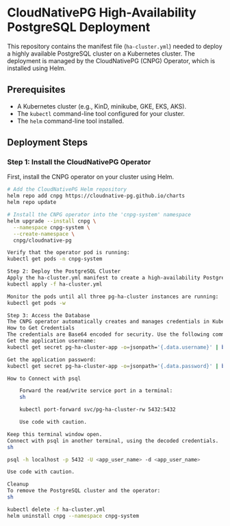 # CloudNativePG High-Availability PostgreSQL Deployment

This repository contains the manifest file (`ha-cluster.yml`) needed to deploy a highly available PostgreSQL cluster on a Kubernetes cluster. The deployment is managed by the CloudNativePG (CNPG) Operator, which is installed using Helm.

## Prerequisites

*   A Kubernetes cluster (e.g., KinD, minikube, GKE, EKS, AKS).
*   The `kubectl` command-line tool configured for your cluster.
*   The `helm` command-line tool installed.

## Deployment Steps

### Step 1: Install the CloudNativePG Operator
First, install the CNPG operator on your cluster using Helm.

```sh
# Add the CloudNativePG Helm repository
helm repo add cnpg https://cloudnative-pg.github.io/charts
helm repo update

# Install the CNPG operator into the 'cnpg-system' namespace
helm upgrade --install cnpg \
  --namespace cnpg-system \
  --create-namespace \
  cnpg/cloudnative-pg

Verify that the operator pod is running: 
kubectl get pods -n cnpg-system

Step 2: Deploy the PostgreSQL Cluster
Apply the ha-cluster.yml manifest to create a high-availability PostgreSQL cluster with three instances.
kubectl apply -f ha-cluster.yml

Monitor the pods until all three pg-ha-cluster instances are running:
kubectl get pods -w

Step 3: Access the Database
The CNPG operator automatically creates and manages credentials in Kubernetes Secrets and provides services for cluster access.
How to Get Credentials
The credentials are Base64 encoded for security. Use the following commands to retrieve the plain-text credentials for the default application user.
Get the application username:
kubectl get secret pg-ha-cluster-app -o=jsonpath='{.data.username}' | base64 --decode

Get the application password:
kubectl get secret pg-ha-cluster-app -o=jsonpath='{.data.password}' | base64 --decode

How to Connect with psql

    Forward the read/write service port in a terminal:
    sh

    kubectl port-forward svc/pg-ha-cluster-rw 5432:5432

    Use code with caution.

Keep this terminal window open.
Connect with psql in another terminal, using the decoded credentials.
sh

psql -h localhost -p 5432 -U <app_user_name> -d <app_user_name>

Use code with caution.

Cleanup
To remove the PostgreSQL cluster and the operator:
sh

kubectl delete -f ha-cluster.yml
helm uninstall cnpg --namespace cnpg-system

